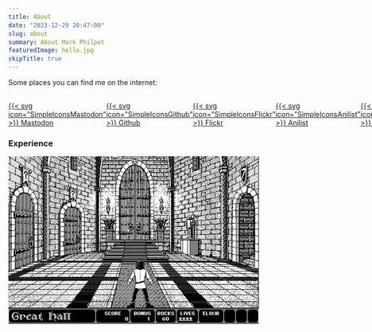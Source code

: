```yaml
---
title: About
date: "2023-12-29 20:47:00"
slug: about
summary: About Mark Philpot
featuredImage: hello.jpg
skipTitle: true
---
```


Some places you can find me on the internet:

<style>
    .about-links {
        width: 100%; 
        display: flex; 
        justify-content: space-around;
        padding-top: 1rem;
    }
    .about-links > a {
        box-shadow: 0 0;
        display: flex;
        flex-direction: column;
        gap: 16px;
        align-items: center;
    }
    .about-links > a:hover {
        box-shadow: 0 1px;
    }
</style>

<div class="about-links">
    <a href="https://hachyderm.io/@markphilpot">{{< svg icon="SimpleIconsMastodon" >}} Mastodon</a>
    <a href="https://github.com/markphilpot">{{< svg icon="SimpleIconsGithub" >}} Github</a>
    <a href="https://www.flickr.com/photos/markphilpot">{{< svg icon="SimpleIconsFlickr" >}} Flickr</a>
    <a href="https://anilist.co/user/mphilpot">{{< svg icon="SimpleIconsAnilist" >}} Anilist</a>
    <a href="https://markphilpot.bandcamp.com">{{< svg icon="SimpleIconsBandcamp" >}} Bandcamp</a>
</div>

### Experience

![Dark Castle](dark_castle.png "Which path did you choose?")
